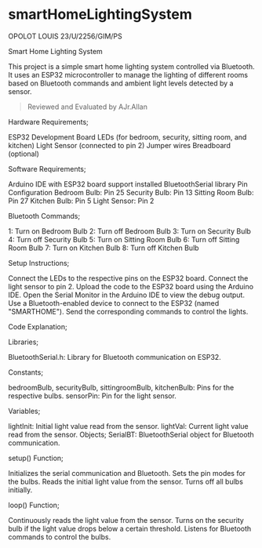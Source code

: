 # smartHomeLightingSystem

OPOLOT LOUIS 23/U/2256/GIM/PS

Smart Home Lighting System

This project is a simple smart home lighting system controlled via Bluetooth. It uses an ESP32 microcontroller to manage the lighting of different rooms based on Bluetooth commands and ambient light levels detected by a sensor.

> Reviewed and Evaluated by AJr.Allan

Hardware Requirements;

ESP32 Development Board
LEDs (for bedroom, security, sitting room, and kitchen)
Light Sensor (connected to pin 2)
Jumper wires
Breadboard (optional)

Software Requirements;

Arduino IDE with ESP32 board support installed
BluetoothSerial library
Pin Configuration
Bedroom Bulb: Pin 25
Security Bulb: Pin 13
Sitting Room Bulb: Pin 27
Kitchen Bulb: Pin 5
Light Sensor: Pin 2

Bluetooth Commands;

1: Turn on Bedroom Bulb
2: Turn off Bedroom Bulb
3: Turn on Security Bulb
4: Turn off Security Bulb
5: Turn on Sitting Room Bulb
6: Turn off Sitting Room Bulb
7: Turn on Kitchen Bulb
8: Turn off Kitchen Bulb

Setup Instructions;

Connect the LEDs to the respective pins on the ESP32 board.
Connect the light sensor to pin 2.
Upload the code to the ESP32 board using the Arduino IDE.
Open the Serial Monitor in the Arduino IDE to view the debug output.
Use a Bluetooth-enabled device to connect to the ESP32 (named "SMARTHOME").
Send the corresponding commands to control the lights.

Code Explanation;

Libraries;

BluetoothSerial.h: Library for Bluetooth communication on ESP32.

Constants;

bedroomBulb, securityBulb, sittingroomBulb, kitchenBulb: Pins for the respective bulbs.
sensorPin: Pin for the light sensor.

Variables;

lightInit: Initial light value read from the sensor.
lightVal: Current light value read from the sensor.
Objects;
SerialBT: BluetoothSerial object for Bluetooth communication.

setup() Function;

Initializes the serial communication and Bluetooth.
Sets the pin modes for the bulbs.
Reads the initial light value from the sensor.
Turns off all bulbs initially.

loop() Function;

Continuously reads the light value from the sensor.
Turns on the security bulb if the light value drops below a certain threshold.
Listens for Bluetooth commands to control the bulbs.


